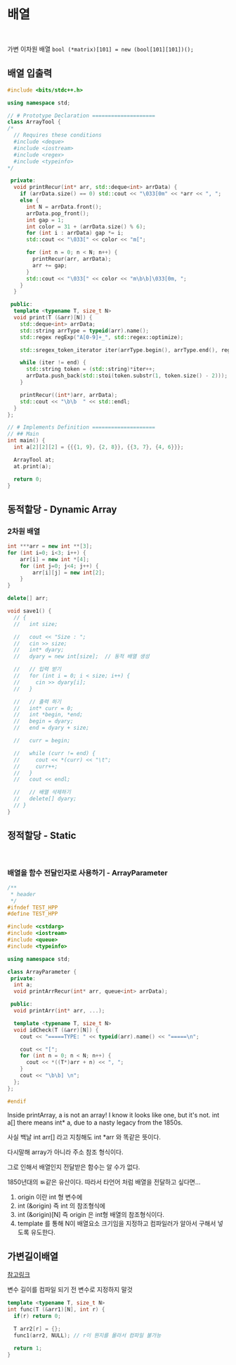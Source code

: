 # 배열

</br>

가변 이차원 배열 `bool (*matrix)[101] = new (bool[101][101])();`

## 배열 입출력

```cpp
#include <bits/stdc++.h>

using namespace std;

// # Prototype Declaration ====================
class ArrayTool {
/*
  // Requires these conditions
  #include <deque>
  #include <iostream>
  #include <regex>
  #include <typeinfo>
*/

 private:
  void printRecur(int* arr, std::deque<int> arrData) {
    if (arrData.size() == 0) std::cout << "\033[0m" << *arr << ", ";
    else {
      int N = arrData.front();
      arrData.pop_front();
      int gap = 1;
      int color = 31 + (arrData.size() % 6);
      for (int i : arrData) gap *= i;
      std::cout << "\033[" << color << "m[";

      for (int n = 0; n < N; n++) {
        printRecur(arr, arrData);
        arr += gap;
      }
      std::cout << "\033[" << color << "m\b\b]\033[0m, ";
    }
  }

 public:
  template <typename T, size_t N>
  void print(T (&arr)[N]) {
    std::deque<int> arrData;
    std::string arrType = typeid(arr).name();
    std::regex regExp("A[0-9]+_", std::regex::optimize);

    std::sregex_token_iterator iter(arrType.begin(), arrType.end(), regExp), end;

    while (iter != end) {
      std::string token = (std::string)*iter++;
      arrData.push_back(std::stoi(token.substr(1, token.size() - 2)));
    }

    printRecur((int*)arr, arrData);
    std::cout << "\b\b  " << std::endl;
  }
};

// # Implements Definition ====================
// ## Main
int main() {
  int a[2][2][2] = {{{1, 9}, {2, 8}}, {{3, 7}, {4, 6}}};

  ArrayTool at;
  at.print(a);

  return 0;
}
```

## 동적할당 - Dynamic Array

### 2차원 배열

```cpp
int ***arr = new int **[3];
for (int i=0; i<3; i++) {
    arr[i] = new int *[4];
    for (int j=0; j<4; j++) {
    	arr[i][j] = new int[2];
    }
}

delete[] arr;
```

```cpp
void save1() {
  // {
  //   int size;

  //   cout << "Size : ";
  //   cin >> size;
  //   int* dyary;
  //   dyary = new int[size];  // 동적 배열 생성

  //   // 입력 받기
  //   for (int i = 0; i < size; i++) {
  //     cin >> dyary[i];
  //   }

  //   // 출력 하기
  //   int* curr = 0;
  //   int *begin, *end;
  //   begin = dyary;
  //   end = dyary + size;

  //   curr = begin;

  //   while (curr != end) {
  //     cout << *(curr) << "\t";
  //     curr++;
  //   }
  //   cout << endl;

  //   // 배열 삭제하기
  //   delete[] dyary;
  // }
}
```

## 정적할당 - Static

</br>

### 배열을 함수 전달인자로 사용하기 - ArrayParameter

```cpp
/**
 * header
 */
#ifndef TEST_HPP
#define TEST_HPP

#include <cstdarg>
#include <iostream>
#include <queue>
#include <typeinfo>

using namespace std;

class ArrayParameter {
 private:
  int a;
  void printArrRecur(int* arr, queue<int> arrData);

 public:
  void printArr(int* arr, ...);

  template <typename T, size_t N>
  void idCheck(T (&arr)[N]) {
    cout << "=====TYPE: " << typeid(arr).name() << "=====\n";

    cout << "[";
    for (int n = 0; n < N; n++) {
      cout << *((T*)arr + n) << ", ";
    }
    cout << "\b\b] \n";
  };
};

#endif
```

Inside printArray, a is not an array! I know it looks like one, but it's not. int a[] there means int\* a, due to a nasty legacy from the 1850s.

사실 백날 int arr[] 라고 지칭해도 int \*arr 와 똑같은 뜻이다.

다시말해 array가 아니라 주소 참조 형식이다.

그로 인해서 배열인지 전달받은 함수는 알 수가 없다.

1850년대의 ㅄ같은 유산이다. 따라서 타언어 처럼 배열을 전달하고 싶다면...

1. origin 이란 int 형 변수에
2. int (&origin) 즉 int 의 참조형식에
3. int (&origin)[N] 즉 origin 은 int형 배열의 참조형식이다.
4. template 를 통해 N이 배열요소 크기임을 지정하고 컴파일러가 알아서 구해서 넣도록 유도한다.

## 가변길이배열

[참고링크](https://int-i.github.io/cpp/2020-05-10/vla/)

변수 길이를 컴파일 되기 전 변수로 지정하지 말것

```cpp
template <typename T, size_t N>
int func(T (&arr1)[N], int r) {
  if(r) return 0;

  T arr2[r] = {};
  func1(arr2, NULL); // r이 뭔지를 몰라서 컴파일 불가능

  return 1;
}
```
